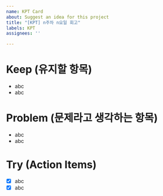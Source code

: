 ```yaml
---
name: KPT Card
about: Suggest an idea for this project
title: "[KPT] n주차 n요일 회고"
labels: KPT
assignees: ''

---
```


# Keep (유지할 항목)

- abc
- abc

# Problem (문제라고 생각하는 항목)

- abc
- abc

# Try (Action Items)

- [X] abc
- [X] abc
